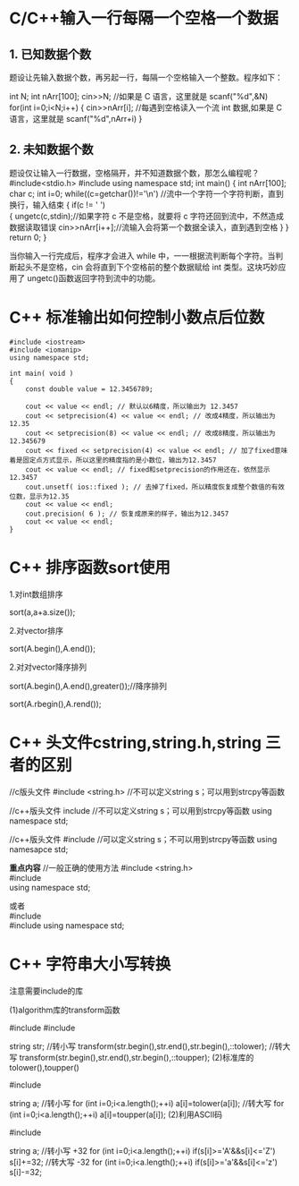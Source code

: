 # C/C++输入一行每隔一个空格一个数据

## 1. 已知数据个数

题设让先输入数据个数，再另起一行，每隔一个空格输入一个整数。程序如下：

int N;
int nArr[100];
cin>>N; //如果是 C 语言，这里就是 scanf("%d",&N)
for(int i=0;i<N;i++)
{
cin>>nArr[i]; //每遇到空格读入一个流 int 数据,如果是 C 语言，这里就是 scanf("%d",nArr+i)
}

## 2. 未知数据个数

题设仅让输入一行数据，空格隔开，并不知道数据个数，那怎么编程呢？
#include<stdio.h>
#include<iostream>
using namespace std;
int main()
{
int nArr[100];
char c;
int i=0;
while((c=getchar())!='\n') //流中一个字符一个字符判断，直到换行，输入结束
{
if(c != ' ')  
 {
ungetc(c,stdin);//如果字符 c 不是空格，就要将 c 字符还回到流中，不然造成数据读取错误
cin>>nArr[i++];//流输入会将第一个数据全读入，直到遇到空格
}
}
return 0;
}

当你输入一行完成后，程序才会进入 while 中，一一根据流判断每个字符。当判断起头不是空格，cin 会将直到下个空格前的整个数据赋给 int 类型。这块巧妙应用了 ungetc()函数返回字符到流中的功能。

# C++ 标准输出如何控制小数点后位数

```
#include <iostream>
#include <iomanip>
using namespace std;

int main( void )
{
    const double value = 12.3456789;

    cout << value << endl; // 默认以6精度，所以输出为 12.3457
    cout << setprecision(4) << value << endl; // 改成4精度，所以输出为12.35
    cout << setprecision(8) << value << endl; // 改成8精度，所以输出为12.345679
    cout << fixed << setprecision(4) << value << endl; // 加了fixed意味着是固定点方式显示，所以这里的精度指的是小数位，输出为12.3457
    cout << value << endl; // fixed和setprecision的作用还在，依然显示12.3457
    cout.unsetf( ios::fixed ); // 去掉了fixed，所以精度恢复成整个数值的有效位数，显示为12.35
    cout << value << endl;
    cout.precision( 6 ); // 恢复成原来的样子，输出为12.3457
    cout << value << endl;
}
```
# C++ 排序函数sort使用
1.对int数组排序

sort(a,a+a.size());

2.对vector排序

sort(A.begin(),A.end());

2.对对vector降序排列

sort(A.begin(),A.end(),greater<int>());//降序排列

sort(A.rbegin(),A.rend());


# C++ 头文件cstring,string.h,string 三者的区别
//c版头文件
#include <string.h>   //不可以定义string s；可以用到strcpy等函数

//c++版头文件
include <cstring>     //不可以定义string s；可以用到strcpy等函数
using   namespace  std;

//c++版头文件
#include <string>     //可以定义string s；不可以用到strcpy等函数
using   namesapce  std;

**重点内容**
//一般正确的使用方法
#include  <string.h>  
#include  <string>  
using  namespace  std;  

或者  
#include  <cstring>  
#include  <string> 
using  namespace  std; 

# C++ 字符串大小写转换

注意需要include的库

(1)algorithm库的transform函数

#include <algorithm>
#include <string>

string str;
//转小写
transform(str.begin(),str.end(),str.begin(),::tolower);
//转大写
transform(str.begin(),str.end(),str.begin(),::toupper);
(2)标准库的tolower(),toupper()

#include <string>

string a;
//转小写
for (int i=0;i<a.length();++i)
      a[i]=tolower(a[i]);
//转大写
for (int i=0;i<a.length();++i)
      a[i]=toupper(a[i]);
(2)利用ASCII码

#include <string>

string a;
//转小写 +32
for (int i=0;i<a.length();++i)
      if(s[i]>='A'&&s[i]<='Z')
            s[i]+=32;
//转大写 -32
for (int i=0;i<a.length();++i)
      if(s[i]>='a'&&s[i]<='z')
            s[i]-=32;